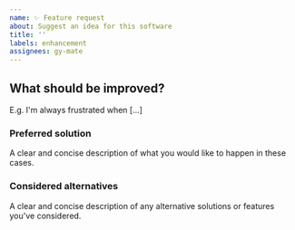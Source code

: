 ```yaml
---
name: ✨ Feature request
about: Suggest an idea for this software
title: ''
labels: enhancement
assignees: gy-mate
---
```


## What should be improved?
E.g. I'm always frustrated when [...]

### Preferred solution
A clear and concise description of what you would like to happen in these cases.

### Considered alternatives
A clear and concise description of any alternative solutions or features you've considered.